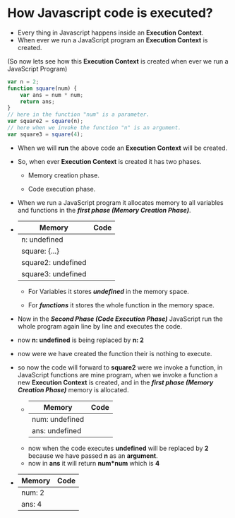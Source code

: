# How Javascript code is executed?

- Every thing in Javascript happens inside an **Execution Context**.
- When ever we run a JavaScript program an **Execution Context** is created.

(So now lets see how this **Execution Context** is created when ever we run a JavaScript Program)

```javascript
var n = 2;
function square(num) {
	var ans = num * num;
	return ans;
}
// here in the function "num" is a parameter.
var square2 = square(n);
// here when we invoke the function "n" is an argument.
var square3 = square(4);
```

- When we will **run** the above code an **Execution Context** will be created.
- So, when ever **Execution Context** is created it has two phases.

  - Memory creation phase.

  - Code execution phase.

- When we run a JavaScript program it allocates memory to all variables and functions in the **_first phase (Memory Creation Phase)_**.

- | Memory             | Code |
  | ------------------ | ---- |
  | n: undefined       |      |
  | square: {...}      |      |
  | square2: undefined |      |
  | square3: undefined |      |

  - For Variables it stores **_undefined_** in the memory space.

  - For **_functions_** it stores the whole function in the memory space.

- Now in the **_Second Phase (Code Execution Phase)_** JavaScript run the whole program again line by line and executes the code.
- now **n: undefined** is being replaced by **n: 2**
- now were we have created the function their is nothing to execute.
- so now the code will forward to **square2** were we invoke a function, in JavaScript functions are mine program, when we invoke a function a new **Execution Context** is created, and in the **_first phase (Memory Creation Phase)_** memory is allocated.
   - | Memory             | Code |
     | ------------------ | ---- |
     | num: undefined     |      |
     | ans: undefined     |      |
	- now when the code executes **undefined** will be replaced by **2**  because we have passed **n** as an **argument**.
	- now in **ans** it will return **num*num** which is **4**
- | Memory      | Code |
  | ----------- | ---- |
  | num: 2      |      |
  | ans: 4      |      |
	

